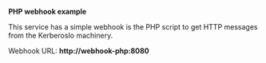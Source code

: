 **PHP webhook example**

This service has a simple webhook is the PHP script to get HTTP messages from the KerberosIo machinery.

Webhook URL: **http://webhook-php:8080** 

